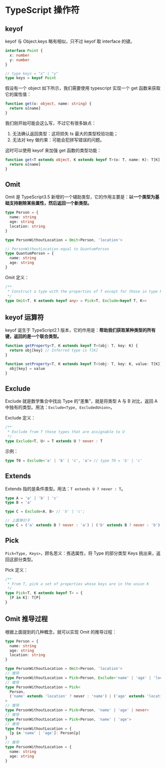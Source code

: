 # TypeScript 操作符

## keyof

keyof 与 Object.keys 略有相似，只不过 keyof 取 interface 的键。

```typescript
interface Point {
  x: number
  y: number
}

// type keys = "x" | "y"
type keys = keyof Point
```

假设有一个 object 如下所示，我们需要使用 typescript 实现一个 get 函数来获取它的属性值：

```typescript
function get(o: object, name: string) {
  return o[name]
}
```

我们刚开始可能会这么写，不过它有很多缺点：

1. 无法确认返回类型：这将损失 ts 最大的类型校验功能；
2. 无法对 key 做约束：可能会犯拼写错误的问题。

这时可以使用 keyof 来加强 get 函数的类型功能：

```typescript
function get<T extends object, K extends keyof T>(o: T, name: K): T[K] {
  return o[name]
}
```

## Omit

Omit 是 TypeScript3.5 新增的一个辅助类型，它的作用主要是：**以一个类型为基础支持剔除某些属性，然后返回一个新类型。**

```typescript
type Person = {
  name: string
  age: string
  location: string
}

type PersonWithoutLocation = Omit<Person, 'location'>

// PersonWithoutLocation equal to QuantumPerson
type QuantumPerson = {
  name: string
  age: string
}
```

Omit 定义：

```typescript
/**
 * Construct a type with the properties of T except for those in type K.
 */
type Omit<T, K extends keyof any> = Pick<T, Exclude<keyof T, K>>
```

## keyof 运算符

keyof 诞生于 TypeScript2.1 版本，它的作用是：**帮助我们获取某种类型的所有键，返回的是一个联合类型。**

```typescript
function getProperty<T, K extends keyof T>(obj: T, key: K) {
  return obj[key] // Inferred type is T[K]
}

function setProperty<T, K extends keyof T>(obj: T, key: K, value: T[K]) {
  obj[key] = value
}
```

## Exclude

Exclude 就是数学集合中找出 Type 的“差集”，就是将类型 A 与 B 对比，返回 A 中独有的类型。用法：`Exclude<Type, ExcludedUnion>`。

Exclude 定义：

```typescript
/**
 * Exclude from T those types that are assignable to U
 */
type Exclude<T, U> = T extends U ? never : T
```

示例：

```typescript
type T0 = Exclude<'a' | 'b' | 'c', 'a'> // type T0 = 'b' | 'c'
```

## Extends

Extends 指的是条件类型。用法：`T extends U ? never : T`。

```typescript
type A = 'a' | 'b' | 'c'
type B = 'a'

type C = Exclude<A, B> // 'b' | 'c';

// 上面等价于
type C = ('a' extends B ? never : 'a') | ('b' extends B ? never : 'b') | ('c' extends B ? never : 'c') // 'b' | 'c';
```

## Pick

`Pick<Type, Keys>`，顾名思义：拣选属性，将 Type 的部分类型 Keys 挑出来，返回这部分类型。

Pick 定义：

```typescript
/**
 * From T, pick a set of properties whose keys are in the union K
 */
type Pick<T, K extends keyof T> = {
  [P in K]: T[P]
}
```

## Omit 推导过程

根据上面提到的几种概念，就可以实现 Omit 的推导过程：

```typescript
type Person = {
  name: string
  age: string
  location: string
}

type PersonWithoutLocation = Omit<Person, 'location'>
// 推导
type PersonWithoutLocation = Pick<Person, Exclude<'name' | 'age' | 'location', 'location'>>
// 推导
type PersonWithoutLocation = Pick<
  Person,
  ('name' extends 'location' ? never : 'name') | ('age' extends 'location' ? never : 'age') | ('location' extends 'location' ? never : 'location')
>
// 推导
type PersonWithoutLocation = Pick<Person, 'name' | 'age' | never>
// 推导
type PersonWithoutLocation = Pick<Person, 'name' | 'age'>
// 推导
type PersonWithoutLocation = {
  [p in 'name' | 'age']: Person[p]
}
// 推导
type PersonWithoutLocation = {
  name: string
  age: string
}
```
